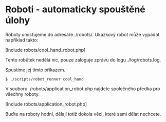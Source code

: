 Roboti - automaticky spouštěné úlohy
====================================

Roboty umísťujeme do adresáře ./robots/. Ukázkový robot může vypadat například takto:

[Include robots/cool_hand_robot.php]

Tento robůtek nedělá nic, pouze zaloguje zprávu do logu ./log/robots.log.

Spustíme jej tímto příkazem.

	$ ./scripts/robot_runner cool_hand

V souboru ./robots/application_robot.php najdete společného předka pro všechny roboty.

[Include robots/application_robot.php]

Buďte na roboty hodní, dělají totiž dokola věci, které sami dělat nechcete.



